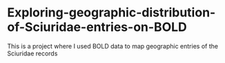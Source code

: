 # Exploring-geographic-distribution-of-Sciuridae-entries-on-BOLD

This is a project where I used BOLD data to map geographic entries of the Sciuridae records
